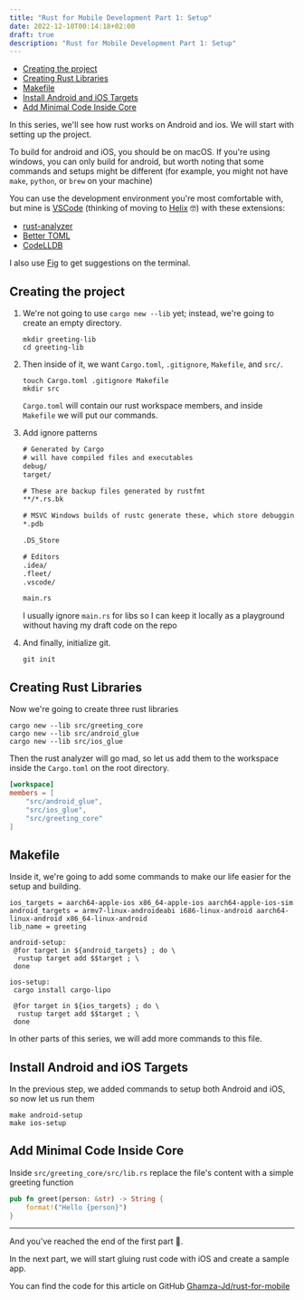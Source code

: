 ```yaml
---
title: "Rust for Mobile Development Part 1: Setup"
date: 2022-12-10T00:14:18+02:00
draft: true
description: "Rust for Mobile Development Part 1: Setup"
---
```


- [Creating the project](#creating-the-project)
- [Creating Rust Libraries](#creating-rust-libraries)
- [Makefile](#makefile)
- [Install Android and iOS Targets](#install-android-and-ios-targets)
- [Add Minimal Code Inside Core](#add-minimal-code-inside-core)

In this series, we'll see how rust works on Android and ios. We will start with setting up the project.

To build for android and iOS, you should be on macOS. If you're using windows, you can only build for android, but worth noting that some commands and setups might be different (for example, you might not have `make`, `python`, or `brew` on your machine)

You can use the development environment you're most comfortable with, but mine is [VSCode](https://code.visualstudio.com/) (thinking of moving to [Helix](https://helix-editor.com/) 🤓) with these extensions:

- [rust-analyzer](https://marketplace.visualstudio.com/items?itemName=rust-lang.rust-analyzer)
- [Better TOML](https://marketplace.visualstudio.com/items?itemName=bungcip.better-toml)
- [CodeLLDB](https://marketplace.visualstudio.com/items?itemName=vadimcn.vscode-lldb)

I also use [Fig](https://fig.io/) to get suggestions on the terminal.

## Creating the project

1. We're not going to use `cargo new --lib` yet; instead, we're going to create an empty directory.

    ```shell
    mkdir greeting-lib
    cd greeting-lib
    ```

2. Then inside of it, we want `Cargo.toml`, `.gitignore`, `Makefile`, and `src/`.

    ```shell
    touch Cargo.toml .gitignore Makefile
    mkdir src
    ```

    `Cargo.toml` will contain our rust workspace members, and inside `Makefile` we will put our commands.

3. Add ignore patterns

    ```txt
    # Generated by Cargo
    # will have compiled files and executables
    debug/
    target/

    # These are backup files generated by rustfmt
    **/*.rs.bk

    # MSVC Windows builds of rustc generate these, which store debugging information
    *.pdb

    .DS_Store

    # Editors
    .idea/
    .fleet/
    .vscode/

    main.rs
    ```

    I usually ignore `main.rs` for libs so I can keep it locally as a playground without having my draft code on the repo

4. And finally, initialize git.

    ```shell
    git init
    ```

## Creating Rust Libraries

Now we're going to create three rust libraries

```shell
cargo new --lib src/greeting_core
cargo new --lib src/android_glue
cargo new --lib src/ios_glue
```

Then the rust analyzer will go mad, so let us add them to the workspace inside the `Cargo.toml` on the root directory.

```toml
[workspace]
members = [
    "src/android_glue",
    "src/ios_glue",
    "src/greeting_core"
]
```

## Makefile

Inside it, we're going to add some commands to make our life easier for the setup and building.

```make
ios_targets = aarch64-apple-ios x86_64-apple-ios aarch64-apple-ios-sim
android_targets = armv7-linux-androideabi i686-linux-android aarch64-linux-android x86_64-linux-android
lib_name = greeting

android-setup:
 @for target in ${android_targets} ; do \
  rustup target add $$target ; \
 done

ios-setup:
 cargo install cargo-lipo

 @for target in ${ios_targets} ; do \
  rustup target add $$target ; \
 done
```

In other parts of this series, we will add more commands to this file.

## Install Android and iOS Targets

In the previous step, we added commands to setup both Android and iOS, so now let us run them

```shell
make android-setup
make ios-setup
```

## Add Minimal Code Inside Core

Inside `src/greeting_core/src/lib.rs` replace the file's content with a simple greeting function

```rust
pub fn greet(person: &str) -> String {
    format!("Hello {person}")
}
```

---

And you've reached the end of the first part 🦀.

In the next part, we will start gluing rust code with iOS and create a sample app.

You can find the code for this article on GitHub [Ghamza-Jd/rust-for-mobile](https://github.com/Ghamza-Jd/rust-for-mobile/tree/part-1-setup)
